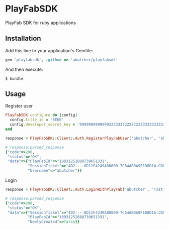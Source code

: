 # PlayFabSDK

PlayFab SDK for ruby applications

## Installation

Add this line to your application's Gemfile:

```ruby
gem 'playfabsdk', :github => 'abutcher/playfabsdk'
```

And then execute:

    $ bundle

## Usage

Register user

```ruby
PlayFabSDK.configure do |config|
  config.title_id = 'EEEE'
  config.developer_secret_key = '9999999999999333333322222223333333333333'
end

response = PlayFabSDK::Client::Auth.RegisterPlayFabUser('abutcher', 'abutcher@example.com', 'T3st(Te5t123PoTaT0')
```

```ruby
# response.parsed_response
{"code"=>200,
 "status"=>"OK",
 "data"=>{"PlayFabId"=>"10931252888739651331",
          "SessionTicket"=>"4D2----8D11F4249A80000-7C64AB0A9F1D8D1A.CD803BF233CE76C",
          "Username"=>"abutcher"}}

```

Login

```ruby
response = PlayFabSDK::Client::Auth.LoginWithPlayFab('abutcher', 'T3st(Te5t123PoTaT0')
```

```ruby
# response.parsed_response
{"code"=>200,
 "status"=>"OK",
 "data"=>{"SessionTicket"=>"4D2----8D11F4249A80000-7C64AB0A9F1D8D1A.CD803BF233CE76C",
          "PlayFabId"=>"10931252888739651331",
          "NewlyCreated"=>false}}
```
